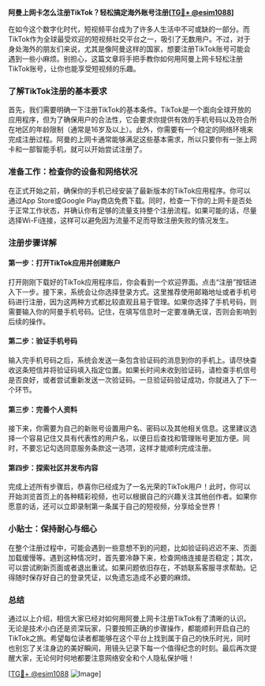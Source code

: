 **阿曼上网卡怎么注册TikTok？轻松搞定海外账号注册[[TG💪+ @esim1088](https://t.me/s/esim1088)]**

在如今这个数字化时代，短视频平台成为了许多人生活中不可或缺的一部分。而TikTok作为全球最受欢迎的短视频社交平台之一，吸引了无数用户。不过，对于身处海外的朋友们来说，尤其是像阿曼这样的国家，想要注册TikTok账号可能会遇到一些小麻烦。别担心，这篇文章将手把手教你如何用阿曼上网卡轻松注册TikTok账号，让你也能享受短视频的乐趣。

### 了解TikTok注册的基本要求

首先，我们需要明确一下注册TikTok的基本条件。TikTok是一个面向全球开放的应用程序，但为了确保用户的合法性，它会要求你提供有效的手机号码以及符合所在地区的年龄限制（通常是16岁及以上）。此外，你需要有一个稳定的网络环境来完成注册过程。阿曼的上网卡通常能够满足这些基本需求，所以只要你有一张上网卡和一部智能手机，就可以开始尝试注册了。

### 准备工作：检查你的设备和网络状况

在正式开始之前，确保你的手机已经安装了最新版本的TikTok应用程序。你可以通过App Store或Google Play商店免费下载。同时，检查一下你的上网卡是否处于正常工作状态，并确认你有足够的流量支持整个注册流程。如果可能的话，尽量选择Wi-Fi连接，这样可以避免因为流量不足而导致注册失败的情况发生。

### 注册步骤详解

#### 第一步：打开TikTok应用并创建账户

打开刚刚下载好的TikTok应用程序后，你会看到一个欢迎界面。点击“注册”按钮进入下一步。接下来，系统会让你选择登录方式。这里推荐使用邮箱地址或者手机号码进行注册，因为这两种方式都比较直观且易于管理。如果你选择了手机号码，则需要输入你的阿曼手机号码。记住，在填写信息时一定要准确无误，否则会影响到后续的操作。

#### 第二步：验证手机号码

输入完手机号码之后，系统会发送一条包含验证码的消息到你的手机上。请尽快查收这条短信并将验证码填入指定位置。如果长时间未收到验证码，请检查手机信号是否良好，或者尝试重新发送一次验证码。一旦验证码验证成功，你就进入了下一个环节。

#### 第三步：完善个人资料

接下来，你需要为自己的新账号设置用户名、密码以及其他相关信息。这里建议选择一个容易记住又具有代表性的用户名，以便日后查找和管理账号更加方便。同时，不要忘记勾选同意服务条款这一选项，这样才能顺利完成注册。

#### 第四步：探索社区并发布内容

完成上述所有步骤后，恭喜你已经成为了一名光荣的TikTok用户！此时，你可以开始浏览首页上的各种精彩视频，也可以根据自己的兴趣关注其他创作者。如果你愿意的话，还可以立即录制第一条属于自己的短视频，分享给全世界！

### 小贴士：保持耐心与细心

在整个注册过程中，可能会遇到一些意想不到的问题，比如验证码迟迟不来、页面加载缓慢等。遇到这种情况时，首先要冷静下来，检查网络连接是否稳定；其次，可以尝试刷新页面或者退出重试。如果问题依旧存在，不妨联系客服寻求帮助。记得随时保存好自己的登录凭证，以免遗忘造成不必要的麻烦。

### 总结

通过以上介绍，相信大家已经对如何用阿曼上网卡注册TikTok有了清晰的认识。无论是技术小白还是资深玩家，只要按照正确的步骤操作，都能顺利开启自己的TikTok之旅。希望每位读者都能够在这个平台上找到属于自己的快乐时光，同时也别忘了关注身边的美好瞬间，用镜头记录下每一个值得纪念的时刻。最后再次提醒大家，无论何时何地都要注意网络安全和个人隐私保护哦！

[[TG💪+ @esim1088](https://t.me/s/esim1088) ![Image](https://i.postimg.cc/4NQfJmqS/Snipaste-2025-05-13-00-14-12.png)]